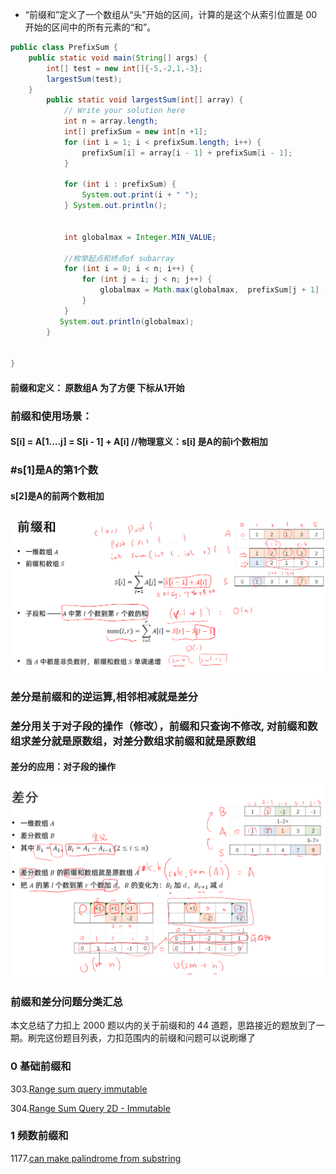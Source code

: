

- “前缀和”定义了一个数组从“头”开始的区间，计算的是这个从索引位置是 00 开始的区间中的所有元素的“和”。

```java
public class PrefixSum {
    public static void main(String[] args) {
        int[] test = new int[]{-5,-2,1,-3};
        largestSum(test);
    }
        public static void largestSum(int[] array) {
            // Write your solution here
            int n = array.length;
            int[] prefixSum = new int[n +1];
            for (int i = 1; i < prefixSum.length; i++) {
                prefixSum[i] = array[i - 1] + prefixSum[i - 1];
            }

            for (int i : prefixSum) {
                System.out.print(i + " ");
            } System.out.println();


            int globalmax = Integer.MIN_VALUE;

            //枚举起点和终点of subarray
            for (int i = 0; i < n; i++) {
                for (int j = i; j < n; j++) {
                    globalmax = Math.max(globalmax,  prefixSum[j + 1] - prefixSum[i]);
                }
            }
           System.out.println(globalmax);
        }


}

```


#### 前缀和定义： 原数组A 为了方便 下标从1开始
### 前缀和使用场景： 

#### S[i] = A[1….j] = S[i - 1] + A[i]  //物理意义：s[i] 是A的前i个数相加
### #s[1]是A的第1个数
#### s[2]是A的前两个数相加

![alt txt](https://raw.githubusercontent.com/corykingsf/hack-system-design-pixel/main/imgSnipaste_2021-06-22_21-08-59.png)

### 差分是前缀和的逆运算,相邻相减就是差分

### 差分用关于对子段的操作（修改），前缀和只查询不修改, 对前缀和数组求差分就是原数组，对差分数组求前缀和就是原数组

#### 差分的应用：对子段的操作






![alt txt](https://raw.githubusercontent.com/corykingsf/hack-system-design-pixel/main/imgSnipaste_2021-06-22_21-28-47.png)

### 前缀和差分问题分类汇总


本文总结了力扣上 2000 题以内的关于前缀和的 44 道题，思路接近的题放到了一期。刷完这份题目列表，力扣范围内的前缀和问题可以说刷爆了

### 0 基础前缀和

303.[Range sum query immutable](https://leetcode.com/problems/range-sum-query-immutable/)

304.[Range Sum Query 2D - Immutable](https://leetcode.com/problems/range-sum-query-2d-immutable/)

###  1 频数前缀和

1177.[can make palindrome from substring](https://leetcode.com/problems/can-make-palindrome-from-substring/)

